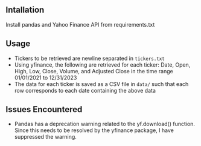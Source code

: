 ## Intallation

Install pandas and Yahoo Finance API from requirements.txt

## Usage

- Tickers to be retrieved are newline separated in `tickers.txt`
- Using yfinance, the following are retrieved for each ticker: Date, Open, High, Low, Close, Volume, and Adjusted Close in the time range 01/01/2021 to 12/31/2023
- The data for each ticker is saved as a CSV file in `data/` such that each row corresponds to each date containing the above data

## Issues Encountered

- Pandas has a deprecation warning related to the yf.download() function. Since this needs to be resolved by the yfinance package, I have suppressed the warning.
